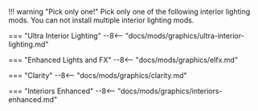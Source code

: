!!! warning "Pick only one!"
    Pick only one of the following interior lighting mods.
    You can not install multiple interior lighting mods.

=== "Ultra Interior Lighting"
    --8<--  "docs/mods/graphics/ultra-interior-lighting.md"

=== "Enhanced Lights and FX"
    --8<--  "docs/mods/graphics/elfx.md"

=== "Clarity"
    --8<--  "docs/mods/graphics/clarity.md"

=== "Interiors Enhanced"
    --8<--  "docs/mods/graphics/interiors-enhanced.md"